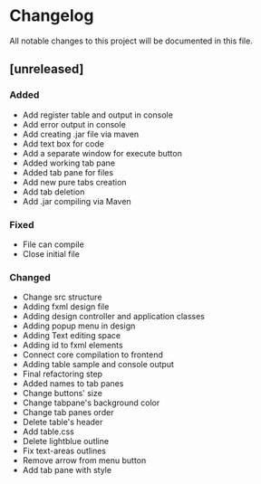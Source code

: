 # Changelog

All notable changes to this project will be documented in this file.

## [unreleased]

### Added

- Add register table and output in console
- Add error output in console
- Add creating .jar file via maven
- Add text box for code
- Add a separate window for execute button
- Added working tab pane
- Added tab pane for files
- Add new pure tabs creation
- Add tab deletion
- Add .jar compiling via Maven


### Fixed

- File can compile
- Close initial file

### Changed

- Change src structure
- Adding fxml design file
- Adding design controller and application classes
- Adding popup menu in design
- Adding Text editing space
- Adding id to fxml elements
- Connect core compilation to frontend
- Adding table sample and console output
- Final refactoring step
- Added names to tab panes
- Change buttons' size
- Change tabpane's background color
- Change tab panes order
- Delete table's header
- Add table.css
- Delete lightblue outline
- Fix text-areas outlines
- Remove arrow from menu button
- Add tab pane with style


<!-- generated by git-cliff -->

